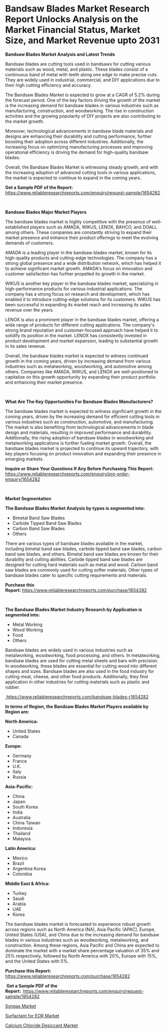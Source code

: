 <p><h1>Bandsaw Blades Market Research Report Unlocks Analysis on the Market Financial Status, Market Size, and Market Revenue upto 2031</h1></p><p><strong>Bandsaw Blades Market Analysis and Latest Trends</strong></p>
<p><p>Bandsaw blades are cutting tools used in bandsaws for cutting various materials such as wood, metal, and plastic. These blades consist of a continuous band of metal with teeth along one edge to make precise cuts. They are widely used in industrial, commercial, and DIY applications due to their high cutting efficiency and accuracy.</p><p>The Bandsaw Blades Market is expected to grow at a CAGR of 5.2% during the forecast period. One of the key factors driving the growth of the market is the increasing demand for bandsaw blades in various industries such as manufacturing, construction, and woodworking. The rise in construction activities and the growing popularity of DIY projects are also contributing to the market growth.</p><p>Moreover, technological advancements in bandsaw blade materials and designs are enhancing their durability and cutting performance, further boosting their adoption across different industries. Additionally, the increasing focus on optimizing manufacturing processes and improving operational efficiency is driving the demand for high-quality bandsaw blades.</p><p>Overall, the Bandsaw Blades Market is witnessing steady growth, and with the increasing adoption of advanced cutting tools in various applications, the market is expected to continue to expand in the coming years.</p></p>
<p><strong>Get a Sample PDF of the Report:&nbsp;</strong> <a href="https://www.reliableresearchreports.com/enquiry/request-sample/1654282">https://www.reliableresearchreports.com/enquiry/request-sample/1654282</a></p>
<p>&nbsp;</p>
<p><strong>Bandsaw Blades Major Market Players</strong></p>
<p><p>The bandsaw blades market is highly competitive with the presence of well-established players such as AMADA, WIKUS, LENOX, BAHCO, and DOALL among others. These companies are constantly striving to expand their market presence and enhance their product offerings to meet the evolving demands of customers.</p><p>AMADA is a leading player in the bandsaw blades market, known for its high-quality products and cutting-edge technologies. The company has a strong global presence and a wide distribution network, which has helped it to achieve significant market growth. AMADA's focus on innovation and customer satisfaction has further propelled its growth in the market.</p><p>WIKUS is another key player in the bandsaw blades market, specializing in high-performance products for various industrial applications. The company has a strong focus on research and development, which has enabled it to introduce cutting-edge solutions for its customers. WIKUS has been successful in expanding its market reach and increasing its sales revenue over the years.</p><p>LENOX is also a prominent player in the bandsaw blades market, offering a wide range of products for different cutting applications. The company's strong brand reputation and customer-focused approach have helped it to solidify its position in the market. LENOX has consistently invested in product development and market expansion, leading to substantial growth in its sales revenue.</p><p>Overall, the bandsaw blades market is expected to witness continued growth in the coming years, driven by increasing demand from various industries such as metalworking, woodworking, and automotive among others. Companies like AMADA, WIKUS, and LENOX are well-positioned to capitalize on this growth opportunity by expanding their product portfolio and enhancing their market presence.</p></p>
<p>&nbsp;</p>
<p><strong>What Are The Key Opportunities For Bandsaw Blades Manufacturers?</strong></p>
<p><p>The bandsaw blades market is expected to witness significant growth in the coming years, driven by the increasing demand for efficient cutting tools in various industries such as construction, automotive, and manufacturing. The market is also benefiting from technological advancements in blade design and materials, resulting in improved performance and durability. Additionally, the rising adoption of bandsaw blades in woodworking and metalworking applications is further fueling market growth. Overall, the bandsaw blades market is projected to continue its upward trajectory, with key players focusing on product innovation and expanding their presence in emerging markets.</p></p>
<p><strong>Inquire or Share Your Questions If Any Before Purchasing This Report:</strong> <a href="https://www.reliableresearchreports.com/enquiry/pre-order-enquiry/1654282">https://www.reliableresearchreports.com/enquiry/pre-order-enquiry/1654282</a></p>
<p>&nbsp;</p>
<p><strong>Market Segmentation</strong></p>
<p><strong>The Bandsaw Blades Market Analysis by types is segmented into:</strong></p>
<p><ul><li>Bimetal Band Saw Blades</li><li>Carbide Tipped Band Saw Blades</li><li>Carbon Band Saw Blades</li><li>Others</li></ul></p>
<p><p>There are various types of bandsaw blades available in the market, including bimetal band saw blades, carbide tipped band saw blades, carbon band saw blades, and others. Bimetal band saw blades are known for their durability and cutting abilities. Carbide tipped band saw blades are designed for cutting hard materials such as metal and wood. Carbon band saw blades are commonly used for cutting softer materials. Other types of bandsaw blades cater to specific cutting requirements and materials.</p></p>
<p><strong>Purchase this Report:&nbsp;</strong><a href="https://www.reliableresearchreports.com/purchase/1654282">https://www.reliableresearchreports.com/purchase/1654282</a></p>
<p>&nbsp;</p>
<p><strong>The Bandsaw Blades Market Industry Research by Application is segmented into:</strong></p>
<p><ul><li>Metal Working</li><li>Wood Working</li><li>Food</li><li>Others</li></ul></p>
<p><p>Bandsaw blades are widely used in various industries such as metalworking, woodworking, food processing, and others. In metalworking, bandsaw blades are used for cutting metal sheets and bars with precision. In woodworking, these blades are essential for cutting wood into different shapes and sizes. Bandsaw blades are also used in the food industry for cutting meat, cheese, and other food products. Additionally, they find application in other industries for cutting materials such as plastic and rubber.</p></p>
<p><a href="https://www.reliableresearchreports.com/bandsaw-blades-r1654282">&nbsp;https://www.reliableresearchreports.com/bandsaw-blades-r1654282</a></p>
<p><strong>In terms of Region, the Bandsaw Blades Market Players available by Region are:</strong></p>
<p>
    <p> <strong> North America: </strong>
        <ul>
            <li>United States</li>
            <li>Canada</li>
        </ul>
        </p> 
    <p> <strong> Europe: </strong>
        <ul>
            <li>Germany</li>
            <li>France</li>
            <li>U.K.</li>
            <li>Italy</li>
            <li>Russia</li>
        </ul>
        </p> 
    <p> <strong> Asia-Pacific: </strong>
        <ul>
            <li>China</li>
            <li>Japan</li>
            <li>South Korea</li>
            <li>India</li>
            <li>Australia</li>
            <li>China Taiwan</li>
            <li>Indonesia</li>
            <li>Thailand</li>
            <li>Malaysia</li>
        </ul>
        </p> 
    <p> <strong> Latin America: </strong>
        <ul>
            <li>Mexico</li>
            <li>Brazil</li>
            <li>Argentina Korea</li>
            <li>Colombia</li>
        </ul>
        </p> 
    <p> <strong> Middle East & Africa: </strong>
        <ul>
            <li>Turkey</li>
            <li>Saudi</li>
            <li>Arabia</li>
            <li>UAE</li>
            <li>Korea</li>
        </ul>
    </p>
    </p>
<p><p>The bandsaw blades market is forecasted to experience robust growth across regions such as North America (NA), Asia Pacific (APAC), Europe, United States (USA), and China due to the increasing demand for bandsaw blades in various industries such as woodworking, metalworking, and construction. Among these regions, Asia Pacific and China are expected to dominate the market with a market share percentage valuation of 35% and 25% respectively, followed by North America with 20%, Europe with 15%, and the United States with 5%.</p></p>
<p><strong>Purchase this Report: </strong><a href="https://www.reliableresearchreports.com/purchase/1654282">https://www.reliableresearchreports.com/purchase/1654282</a></p>
<p>&nbsp;<strong>Get a Sample PDF of the Report:&nbsp;&nbsp;</strong><a href="https://www.reliableresearchreports.com/enquiry/request-sample/1654282">https://www.reliableresearchreports.com/enquiry/request-sample/1654282</a></p>
<p><strong></strong></p>
<p><p><a href="https://www.linkedin.com/pulse/global-syngas-market-focus-application-end-use-industry-type-pzc9f">Syngas Market</a></p><p><a href="https://www.linkedin.com/pulse/global-surfactant-eor-industry-types-applications-market-amt6f">Surfactant for EOR Market</a></p><p><a href="https://www.linkedin.com/pulse/calcium-chloride-desiccant-market-investigation-amp-industry-uvlyf">Calcium Chloride Desiccant Market</a></p></p>